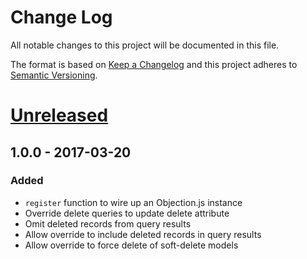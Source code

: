 # Change Log

All notable changes to this project will be documented in this file.

The format is based on [Keep a Changelog](http://keepachangelog.com/)
and this project adheres to [Semantic Versioning](http://semver.org/).

# [Unreleased][]

## 1.0.0 - 2017-03-20
### Added
- `register` function to wire up an Objection.js instance
- Override delete queries to update delete attribute
- Omit deleted records from query results
- Allow override to include deleted records in query results
- Allow override to force delete of soft-delete models

[Unreleased]: https://github.com/ackerdev/objection-timestamp/compare/v1.0.0...HEAD
